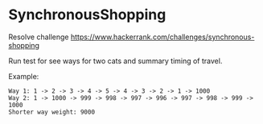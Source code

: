 # SynchronousShopping
Resolve challenge https://www.hackerrank.com/challenges/synchronous-shopping

Run test for see ways for two cats and summary timing of travel.

Example:<br/>
```
Way 1: 1 -> 2 -> 3 -> 4 -> 5 -> 4 -> 3 -> 2 -> 1 -> 1000
Way 2: 1 -> 1000 -> 999 -> 998 -> 997 -> 996 -> 997 -> 998 -> 999 -> 1000
Shorter way weight: 9000
```
